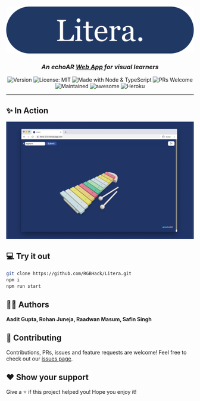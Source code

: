 <p align="center">
  <img src="./img/header.svg" />
</p>

<h3 align="center">
  <i>
    An echoAR <a href="https://litera.cf">Web App</a> for visual learners
  </i>
</h3>

<p align="center">
  <img alt="Version" src="https://img.shields.io/badge/version-1.0-blue.svg?cacheSeconds=2592000" />
  <img alt="License: MIT" src="https://img.shields.io/badge/License-MIT-yellow.svg" />
  <img alt="Made with Node & TypeScript" src="https://img.shields.io/badge/Made%20with-Node%20%26%20TypeScript-blue" />
  <img alt="PRs Welcome" src="https://img.shields.io/badge/PRs-welcome-brightgreen.svg">
  <img alt="Maintained" src="https://img.shields.io/badge/Maintained-Yes-orange">
  <img alt="awesome" src="https://img.shields.io/badge/awesome-yes-blue">
  <img alt="Heroku" src="http://heroku-shields.herokuapp.com/litera-2121">
</p>

<hr>

## ✨ In Action

<p align="center">
  <img src="./img/xylophone.png" />
</p>

## 💻 Try it out

```sh
git clone https://github.com/RGBHack/Litera.git
npm i
npm run start
```

## 👨‍💻 Authors

**Aadit Gupta, Rohan Juneja, Raadwan Masum, Safin Singh**

## 🤝 Contributing

Contributions, PRs, issues and feature requests are welcome! Feel free to check out our [issues page](https://github.com/RGBHack/Litera/issues).

## ❤️ Show your support

Give a ⭐️ if this project helped you!
Hope you enjoy it!
